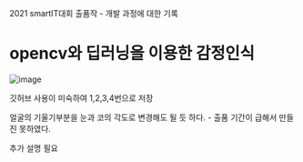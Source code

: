 2021 smartIT대회 출품작 - 개발 과정에 대한 기록

opencv와 딥러닝을 이용한 감정인식
===
![image](https://user-images.githubusercontent.com/59861622/150936253-51e98fe8-3c42-4260-8540-45fe691714b8.png)


깃허브 사용이 미숙하여 1,2,3,4번으로 저장

얼굴의 기울기부분을 눈과 코의 각도로 변경해도 될 듯 하다. - 출품 기간이 급해서 만들진 못하였다.

추가 설명 필요
